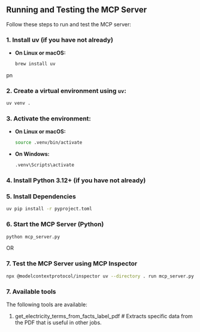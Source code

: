 
## Running and Testing the MCP Server

Follow these steps to run and test the MCP server:

### 1.  Install uv (if you have not already)

- **On Linux or macOS:**
  ```sh
  brew install uv
  ```
pn
### 2.  Create a virtual environment using `uv`:

```sh
uv venv .
```

### 3.  Activate the environment:

- **On Linux or macOS:**

  ```sh
  source .venv/bin/activate
  ```

- **On Windows:**

  ```sh
  .venv\Scripts\activate
  ```

### 4.  Install Python 3.12+ (if you have not already)

### 5. Install Dependencies

```sh
uv pip install -r pyproject.toml
```

### 6. Start the MCP Server (Python)
```sh
python mcp_server.py
```
OR 

### 7. Test the MCP Server using MCP Inspector

```sh
npx @modelcontextprotocol/inspector uv --directory . run mcp_server.py
```

### 7.  Available tools

The following tools are available:
1.  get_electricity_terms_from_facts_label_pdf  # Extracts specific data from the PDF that is useful in other jobs.